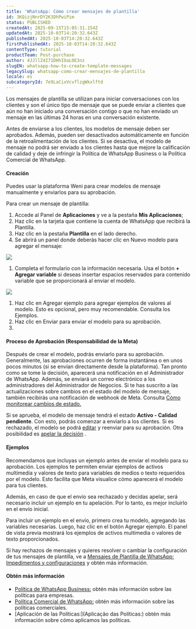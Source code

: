```yaml
---
title: 'WhatsApp: Cómo crear mensajes de plantilla'
id: 3KQizjNnrDY2K3DhPwiPim
status: PUBLISHED
createdAt: 2025-09-15T15:05:31.154Z
updatedAt: 2025-10-03T14:20:32.643Z
publishedAt: 2025-10-03T14:20:32.643Z
firstPublishedAt: 2025-10-03T14:20:32.643Z
contentType: tutorial
productTeam: Post-purchase
author: 4JJllZ4I71DHhIOaLOE3nz
slugEN: whatsapp-how-to-create-template-messages
legacySlug: whatsapp-como-crear-mensajes-de-plantilla
locale: es
subcategoryId: 7e9LaCixVcvflzgWkxlftd
---
```


Los mensajes de plantilla se utilizan para iniciar conversaciones con los clientes y son el único tipo de mensaje que se puede enviar a clientes que aún no han iniciado una conversación contigo o que no han enviado un mensaje en las últimas 24 horas en una conversación existente.

Antes de enviarse a los clientes, los modelos de mensaje deben ser aprobados. Además, pueden ser desactivados automáticamente en función de la retroalimentación de los clientes. Si se desactiva, el modelo de mensaje no podrá ser enviado a los clientes hasta que mejore la calificación de calidad y deje de infringir la Política de WhatsApp Business o la Política Comercial de WhatsApp.

#### **Creación**

Puedes usar la plataforma Weni para crear modelos de mensaje manualmente y enviarlos para su aprobación.

Para crear un mensaje de plantilla:

1. Accede al Panel de **Aplicaciones** y ve a la pestaña **Mis Aplicaciones**;
2. Haz clic en la tarjeta que contiene la cuenta de WhatsApp que recibirá la Plantilla.
3. Haz clic en la pestaña **Plantilla** en el lado derecho.
4. Se abrirá un panel donde deberás hacer clic en Nuevo modelo para agregar el mensaje:

![](https://cdn.statically.io/gh/vtexdocs/help-center-content/refs/heads/main/docs/es/tutorials/weni-by-vtex/integraciones/whatsapp-como-crear-mensajes-de-plantilla_1.png)

1. Completa el formulario con la información necesaria. Usa el botón **\+ Agregar variable** si deseas insertar espacios reservados para contenido variable que se proporcionará al enviar el modelo.

![](https://cdn.statically.io/gh/vtexdocs/help-center-content/refs/heads/main/docs/es/tutorials/weni-by-vtex/integraciones/whatsapp-como-crear-mensajes-de-plantilla_2.png)

1. Haz clic en Agregar ejemplo para agregar ejemplos de valores al modelo. Esto es opcional, pero muy recomendable. Consulta los Ejemplos.
2. Haz clic en Enviar para enviar el modelo para su aprobación.
3.

#### **Proceso de Aprobación (Responsabilidad de la Meta)**

Después de crear el modelo, podrás enviarlo para su aprobación. Generalmente, las aprobaciones ocurren de forma instantánea o en unos pocos minutos (si se envían directamente desde la plataforma). Tan pronto como se tome la decisión, aparecerá una notificación en el Administrador de WhatsApp. Además, se enviará un correo electrónico a los administradores del Administrador de Negocios. Si te has suscrito a las actualizaciones sobre cambios en el estado del modelo de mensaje, también recibirás una notificación de webhook de Meta. Consulta [Cómo monitorear cambios de estado.](https://developers.facebook.com/docs/whatsapp/message-templates/guidelines/?translation#monitoring-status-changes)

Si se aprueba, el modelo de mensaje tendrá el estado **Activo \- Calidad pendiente**. Con esto, podrás comenzar a enviarlo a los clientes. Si es rechazado, el modelo se podrá [editar](https://developers.facebook.com/docs/whatsapp/message-templates/guidelines/?translation#editing) y reenviar para su aprobación. Otra posibilidad es [apelar la decisión](https://developers.facebook.com/docs/whatsapp/message-templates/guidelines/?translation#editing) .

#### **Ejemplos**

Recomendamos que incluyas un ejemplo antes de enviar el modelo para su aprobación. Los ejemplos te permiten enviar ejemplos de activos multimedia y valores de texto para variables de medios o texto requeridos por el modelo. Esto facilita que Meta visualice cómo aparecerá el modelo para tus clientes.

Además, en caso de que el envío sea rechazado y decidas apelar, será necesario incluir un ejemplo en tu apelación. Por lo tanto, es mejor incluirlo en el envío inicial.

Para incluir un ejemplo en el envío, primero crea tu modelo, agregando las variables necesarias. Luego, haz clic en el botón Agregar ejemplo. El panel de vista previa mostrará los ejemplos de activos multimedia o valores de texto proporcionados.

Si hay rechazos de mensajes y quieres resolver o cambiar la configuración de tus mensajes de plantilla, ve a [Mensajes de Plantilla de WhatsApp: Impedimentos y configuraciones](/l/pt/m-dulo-integra-es/whatsapp-template-messages-impedimentos-e-configura-es) y obtén más información.

#### **Obtén más información**

- [Política de WhatsApp Business:](https://l.facebook.com/l.php?u=https%3A%2F%2Fwww.whatsapp.com%2Flegal%2Fbusiness-policy%2F%3Ffbclid%3DIwAR1jLRqG2MmfXVpoC8OxG2zTl5Ub96hEm-Kq7ucQ9K5dNB8GDFaAupD530Q&h=AT36YeReOstrqxnKTzgq1y-r_1Ob87yrZtjfdejYpzyb5x_-O76Lptsh-I9eddFQhs7ijenYsMuyS_j5f0REQZ8IdJoL5vKaphzynwgfAav-DtNlcnC-iWBZN3KyVY4gdLKezYRLheBfFcg_nzrPaA) obtén más información sobre las políticas para empresas.
- [Política Comercial de WhatsApp:](https://l.facebook.com/l.php?u=https%3A%2F%2Fwww.whatsapp.com%2Flegal%2Fcommerce-policy%2F%3Ffbclid%3DIwAR3hJYolZAcjC0qlRoD3yAnxxDqcFfZWC9ckfMsownlLmmTNMmCWUBRBEwQ&h=AT3ol3uyDf5Ojn8nJYc5KRBV8cDeo5UiTAfDQM1B_ZIamZ39CjEoG9RO6inUQKNKrCX7wbtZUJ7bJjmDA4KIBzJ6ZJ1E841-mDihwVik4agXMDieprqwFgWo8ebGSwPgj-g3htULojJjNADBqzQMlw) obtén más información sobre las políticas comerciales.
- [Aplicación de las Políticas:](Aplicação das Políticas:) obtén más información sobre cómo aplicamos las políticas.
